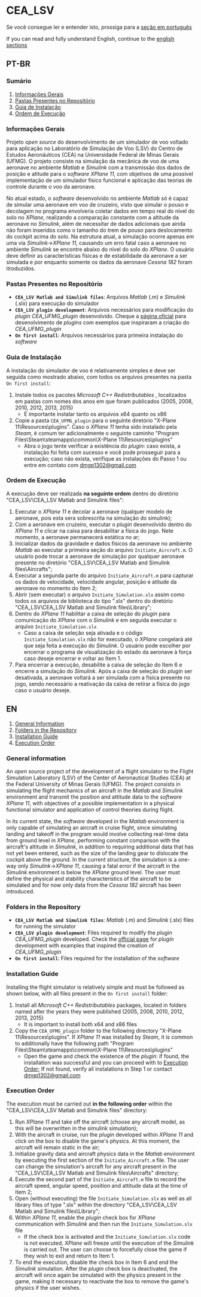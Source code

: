 # CEA_LSV
Se você consegue ler e entender isto, prossiga para a [seção em português](#pt-br) 

If you can read and fully understand English, continue to the [english sections](#en)

## PT-BR
### Sumário
1. [Informações Gerais](#informações-gerais)
2. [Pastas Presentes no Repositório](#pastas-presentes-no-repositório)
3. [Guia de Instalação](#guia-de-instalação)
4. [Ordem de Execução](#ordem-de-execução)


### Informações Gerais

Projeto *open source* do desenvolvimento de um simulador de voo voltado para aplicação no Laboratório de Simulação de Voo (LSV) do Centro de Estudos Aeronáuticos (CEA) na Universidade Federal de Minas Gerais (UFMG). O projeto consiste na simulação da mecânica de voo de uma aeronave no ambiente *Matlab* e *Simulink* com a transmissão dos dados de posição e atitude para o *software* *XPlane 11*, com objetivos de uma possível implementação de um simulador físico funcional e aplicação das teorias de controle durante o voo da aeronave. 

No atual estado, o *software* desenvolvido no ambiente *Matlab* só é capaz de simular uma aeronave em voo de cruzeiro, visto que simular o pouso e decolagem no programa envolveria coletar dados em tempo real do nível do solo no *XPlane*, realizando a comparação constante com a altitude da aeronave no *Simulink*, além de necessitar de dados adicionais que ainda não foram inseridos como o tamanho do trem de pouso para deslocamento do cockpit acima do solo. Na estrutura atual, a simulação ocorre apenas em uma via *Simulink*->*XPlane 11*, causando um erro fatal caso a aeronave no ambiente *Simulink* se encontre abaixo do nível do solo do *XPlane*. O usuário deve definir as características físicas e de estabilidade da aeronave a ser simulada e por enquanto somente os dados da aeronave *Cessna 182* foram itroduzidos.

### Pastas Presentes no Repositório
* **`CEA_LSV Matlab and Simulink files`**: Arquivos *Matlab* (.m) e *Simulink* (.slx) para execução do simulador
* **`CEA_LSV plugin development`**: Arquivos necessários para modificação do *plugin* *CEA_UFMG_plugin* desenvolvido. Cheque a [página oficial](https://developer.x-plane.com/sdk/) para desenolvimento de *plugins* com exemplos que inspiraram a criação do *CEA_UFMG_plugin*
* **`On first install`**: Arquivos necessários para primeira instalação do *software*

### Guia de Instalação

A instalação do simulador de voo é relativamente simples e deve ser seguida como mostrado abaixo, com todos os arquivos presentes na pasta `On first install`:

1. Instale todos os pacotes *Microsoft C++ Redistributables* , localizados em pastas com nomes dos anos em que foram publicados (2005, 2008, 2010, 2012, 2013, 2015)
   - É importante instalar tanto os arquivos x64 quanto os x86
2. Copie a pasta `CEA_UFMG_plugin` para o seguinte diretório "X-Plane 11\Resources\plugins". Caso o *XPlane 11* tenha sido instalado pela *Steam*, é comum ter adicionalmente o seguinte caminho "Program Files\Steam\steamapps\common\X-Plane 11\Resources\plugins"
   - Abra o jogo tente verificar a existência do *plugin*: caso exista, a instalação foi feita com sucesso e você pode prosseguir para a execução; caso não exista, verifique as instalações do Passo 1 ou entre em contato com dmgp1302@gmail.com

### Ordem de Execução

A execução deve ser realizada **na seguinte ordem** dentro do diretório "CEA_LSV\CEA_LSV Matlab and Simulink files":

1. Executar o *XPlane 11* e decolar a aeronave (qualquer modelo de aeronave, pois esta sera sobrescrita na simulação do simulink);
2. Com a aeronave em cruzeiro, executar o *plugin* desenvolvido dentro do *XPlane 11* e clicar na caixa para desabilitar a física do jogo. Nete momento, a aeronave permanecerá estática no ar;
3. Inicializar dados da gravidade e dados físicos da aeronave no ambiente *Matlab* ao executar a primeira seção do arquivo `Initiate_Aircraft.m`. O usuário pode trocar a aeronave de simulação por qualquer aeronave presente no diretório "CEA_LSV\CEA_LSV Matlab and Simulink files\Aircrafts";
4. Executar a segunda parte do arquivo `Initiate_Aircraft.m` para capturar os dados de velocidade, velocidade angular, posição e atitude da aeronave no momento do Item 2;
5. Abrir (sem executar) o arquivo `Initiate_Simulation.slx` assim como todos os arquivos de biblioteca do tipo ".slx" dentro do diretório "CEA_LSV\CEA_LSV Matlab and Simulink files\Library";
6. Dentro do *XPlane 11* habilitar a caixa de seleção do *plugin* para comunicação do *XPlane* com o *Simulink* e em seguida executar o arquivo `Initiate_Simulation.slx`
   - Caso a caixa de seleção seja ativada e o código `Initiate_Simulation.slx` não for executado, o *XPlane* congelará até que seja feita a execução do *Simulink*. O usuário pode escolher por encerrar o programa de visualização do estado da aeronave à força caso deseje encerrar e voltar ao Item 1.
7. Para encerrar a execução, desabilite a caixa de seleção do Item 6 e encerre a simulação do *Simulink*. Após a caixa de seleção do *plugin* ser desativada, a aeronave voltará a ser simulada com a física presente no jogo, sendo necessário a reativação da caixa de retirar a física do jogo caso o usuário deseje.

## EN
1. [General Information](#general-information)
2. [Folders in the Repository](#folders-in-the-repository)
3. [Installation Guide](#installation-guide)
4. [Execution Order](#execution-order)


### General information

An *open source* project of the development of a flight simulator to the Flight Simulation Laboratory (LSV) of the Center of Aeronautical Studies (CEA) at the Federal University of Minas Gerais (UFMG). The project consists in simulating the flight mechanics of an aircraft in the *Matlab* and *Simulink* environment and transmit the position and attitude data to the *software* *XPlane 11*, with objectives of a possible implementation in a physical functional simulator and application of control theories during flight.

In its current state, the *software* developed in the *Matlab* environment is only capable of simulating an aircraft in cruise flight, since simulating landing and takeoff in the program would involve collecting real-time data from ground level in *XPlane*, performing constant comparison with the aircraft's altitude in *Simulink*, in addition to requiring additional data that has not yet been entered, such as the size of the landing gear to dislocate the cockpit above the ground. In the current structure, the simulation is a one-way only *Simulink*->*XPlane 11*, causing a fatal error if the aircraft in the *Simulink* environment is below the *XPlane* ground level. The user must define the physical and stability characteristics of the aircraft to be simulated and for now only data from the *Cessna 182* aircraft has been introduced.

### Folders in the Repository
* **`CEA_LSV Matlab and Simulink files`**: *Matlab* (.m) and *Simulink* (.slx) files for running the simulator
* **`CEA_LSV plugin development`**: Files required to modify the *plugin* *CEA_UFMG_plugin* developed. Check the [official page](https://developer.x-plane.com/sdk/) for *plugin* development with examples that inspired the creation of *CEA_UFMG_plugin*
* **`On first install`**: Files required for the installation of the *software*

### Installation Guide

Installing the flight simulator is relatively simple and must be followed as shown below, with all files present in the `On first install` folder:

1. Install all *Microsoft C++ Redistributables* packages, located in folders named after the years they were published (2005, 2008, 2010, 2012, 2013, 2015)
    - It is important to install both x64 and x86 files
2. Copy the `CEA_UFMG_plugin` folder to the following directory "X-Plane 11\Resources\plugins". If *XPlane 11* was installed by *Steam*, it is common to additionally have the following path "Program Files\Steam\steamapps\common\X-Plane 11\Resources\plugins"
    - Open the game and check the existence of the *plugin*: if found, the installation was successful and you can proceed with to [Execution Order](#execution-order); If not found, verify all instalations in Step 1 or contact dmgp1302@gmail.com

### Execution Order

The execution must be carried out **in the following order** within the "CEA_LSV\CEA_LSV Matlab and Simulink files" directory:

1. Run *XPlane 11* and take off the aircraft (choose any aircraft model, as this will be overwritten in the simulink simulation);
2. With the aircraft in cruise, run the *plugin* developed within *XPlane 11* and click on the box to disable the game's physics. At this moment, the aircraft will remain static in the air;
3. Initialize gravity data and aircraft physics data in the *Matlab* environment by executing the first section of the `Initiate_Aircraft.m` file. The user can change the simulation's aircraft for any aircraft present in the "CEA_LSV\CEA_LSV Matlab and Simulink files\Aircrafts" directory;
4. Execute the second part of the `Initiate_Aircraft.m` file to record the aircraft speed, angular speed, position and attitude data at the time of Item 2;
5. Open (without executing) the file `Initiate_Simulation.slx` as well as all library files of type ".slx" within the directory "CEA_LSV\CEA_LSV Matlab and Simulink files\Library";
6. Within *XPlane 11*, enable the *plugin* check box for *XPlane* communication with *Simulink* and then run the `Initiate_Simulation.slx` file
    - If the check box is activated and the `Initiate_Simulation.slx` code is not executed, *XPlane* will freeze until the execution of the *Simulink* is carried out. The user can choose to forcefully close the game if they wish to exit and return to Item 1.
7. To end the execution, disable the check box in Item 6 and end the *Simulink* simulation. After the *plugin* check box is deactivated, the aircraft will once again be simulated with the physics present in the game, making it necessary to reactivate the box to remove the game's physics if the user wishes.



